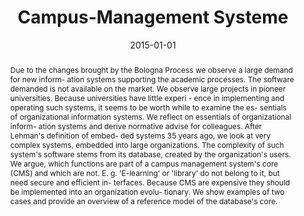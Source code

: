 ---
abstract: Due to the changes brought by the Bologna Process we observe a large demand
  for new inform- ation systems supporting the academic processes. The software demanded
  is not available on the market. We observe large projects in pioneer universities.
  Because universities have little experi - ence in implementing and operating such
  systems, it seems to be worth while to examine the es- sentials of organizational
  information systems. We reflect on essentials of organizational inform- ation systems
  and derive normative advise for colleagues. After Lehman's definition of embed-
  ded systems 35 years ago, we look at very complex systems, embedded into large organizations.
  The complexity of such system's software stems from its database, created by the
  organization's users. We argue, which functions are part of a campus management
  system's core (CMS) and which are not. E. g. 'E-learning' or 'library' do not belong
  to it, but need secure and efficient in- terfaces. Because CMS are expensive they
  should be implemented into an organization evolu- tionary. We show examples of two
  cases and provide an overview of a reference model of the database's core.
authors:
- Thorsten Spitta
- Marco Carolla
- Henning Brune
- Thomas Grechenig
- Stefan Strobl
- Jan vom Brocke
date: '2015-01-01'
featured: false
links:
- name: Publik
  url: https://publik.tuwien.ac.at/showentry.php?ID=246613&lang=2
publication_types:
- '2'
publishDate: '2015-01-01'
specifics: Informatik Spektrum, 38 (2015), 1; S. 59 - 71.
title: Campus-Management Systeme
url_pdf: ''
---
